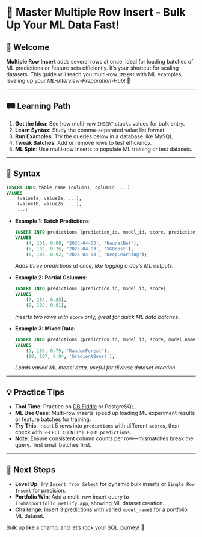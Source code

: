 # 🎉 Master Multiple Row Insert - Bulk Up Your ML Data Fast!

## 🌟 Welcome

**Multiple Row Insert** adds several rows at once, ideal for loading batches of ML predictions or feature sets efficiently. It’s your shortcut for scaling datasets. This guide will teach you multi-row `INSERT` with ML examples, leveling up your *ML-Interview-Preparation-Hub*! 🚀

---

## 🛤️ Learning Path

1. **Get the Idea**: See how multi-row `INSERT` stacks values for bulk entry.
2. **Learn Syntax**: Study the comma-separated value list format.
3. **Run Examples**: Try the queries below in a database like MySQL.
4. **Tweak Batches**: Add or remove rows to test efficiency.
5. **ML Spin**: Use multi-row inserts to populate ML training or test datasets.

---

## 📜 Syntax

```sql
INSERT INTO table_name (column1, column2, ...)
VALUES 
    (value1a, value2a, ...),
    (value1b, value2b, ...),
    ...;
```

- **Example 1: Batch Predictions**:
  ```sql
  INSERT INTO predictions (prediction_id, model_id, score, prediction_date, model_name)
  VALUES 
      (4, 101, 0.88, '2025-04-03', 'NeuralNet'),
      (5, 102, 0.76, '2025-04-03', 'XGBoost'),
      (6, 103, 0.92, '2025-04-03', 'DeepLearning');
  ```
  *Adds three predictions at once, like logging a day’s ML outputs.*

- **Example 2: Partial Columns**:
  ```sql
  INSERT INTO predictions (prediction_id, model_id, score)
  VALUES 
      (7, 104, 0.85),
      (8, 105, 0.91);
  ```
  *Inserts two rows with `score` only, great for quick ML data batches.*

- **Example 3: Mixed Data**:
  ```sql
  INSERT INTO predictions (prediction_id, model_id, score, model_name)
  VALUES 
      (9, 106, 0.79, 'RandomForest'),
      (10, 107, 0.94, 'GradientBoost');
  ```
  *Loads varied ML model data, useful for diverse dataset creation.*

---

## 💡 Practice Tips

- **Tool Time**: Practice on [DB Fiddle](https://www.db-fiddle.com) or PostgreSQL.
- **ML Use Case**: Multi-row inserts speed up loading ML experiment results or feature batches for training.
- **Try This**: Insert 5 rows into `predictions` with different `score`s, then check with `SELECT COUNT(*) FROM predictions`.
- **Note**: Ensure consistent column counts per row—mismatches break the query. Test small batches first.

---

## 🚀 Next Steps

- **Level Up**: Try `Insert from Select` for dynamic bulk inserts or `Single Row Insert` for precision.
- **Portfolio Win**: Add a multi-row insert query to `irohanportfolio.netlify.app`, showing ML dataset creation.
- **Challenge**: Insert 3 predictions with varied `model_name`s for a portfolio ML dataset.

Bulk up like a champ, and let’s rock your SQL journey! 🌟